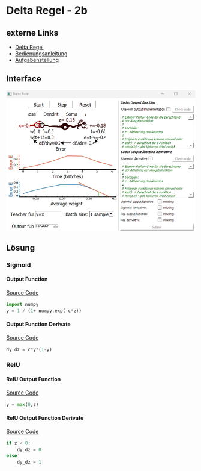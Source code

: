 # Delta Regel - 2b

## externe Links
-  [Delta Regel](https://www.tu-ilmenau.de/universitaet/fakultaeten/fakultaet-informatik-und-automatisierung/profil/institute-und-fachgebiete/institut-fuer-technische-informatik-und-ingenieurinformatik/fachgebiet-neuroinformatik-und-kognitive-robotik/lehre/lehrveranstaltungen/delta-regel-1)
-  [Bedienungsanleitung](https://www.tu-ilmenau.de/universitaet/fakultaeten/fakultaet-informatik-und-automatisierung/profil/institute-und-fachgebiete/institut-fuer-technische-informatik-und-ingenieurinformatik/fachgebiet-neuroinformatik-und-kognitive-robotik/lehre/lehrveranstaltungen/delta-regel-1-1)
-  [Aufgabenstellung](https://www.tu-ilmenau.de/universitaet/fakultaeten/fakultaet-informatik-und-automatisierung/profil/institute-und-fachgebiete/institut-fuer-technische-informatik-und-ingenieurinformatik/fachgebiet-neuroinformatik-und-kognitive-robotik/lehre/lehrveranstaltungen/delta-regel-1-1-1)



## Interface
![](/Neuroinformatik/Praktikum/2b_Delta-Regel/praktikum.png)

## Lösung
### Sigmoid 
#### Output Function
[Source Code](/Neuroinformatik/Praktikum/2b_Delta-Regel/sigmoid_output.py)
```python
import numpy
y = 1 / (1+ numpy.exp(-c*z))
```
#### Output Function Derivate
[Source Code](/Neuroinformatik/Praktikum/2b_Delta-Regel/sigmoid_output_function_derivate.py)
```python
dy_dz = c*y*(1-y)
```
### RelU  
#### RelU Output Function
[Source Code](/Neuroinformatik/Praktikum/2b_Delta-Regel/rel_output_function.py)
```python
y = max(0,z)
```
#### RelU Output Function Derivate
[Source Code](/Neuroinformatik/Praktikum/2b_Delta-Regel/rel_output_function_derivate.py)
```python
if z < 0:
    dy_dz = 0
else:
    dy_dz = 1
```